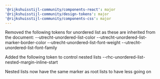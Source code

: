 ```yaml
---
'@rijkshuisstijl-community/components-react': major
'@rijkshuisstijl-community/design-tokens': major
'@rijkshuisstijl-community/components-css': major
---
```


Removed the following tokens for unordered list as these are inherited from the document:
--utrecht-unordered-list-color
--utrecht-unordered-list-marker-border-color
--utrecht-unordered-list-font-weight
--utrecht-unordered-list-font-family

Added the following token to control nested lists
--rhc-unordered-list-nested-margin-inline-start

Nested lists now have the same marker as root lists to have less going on
